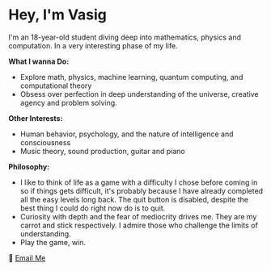 # Hey, I'm **Vasig**  

I'm an 18-year-old student diving deep into mathematics, physics and computation.
In a very interesting phase of my life.

**What I wanna Do:**  
- Explore math, physics, machine learning, quantum computing, and computational theory  
- Obsess over perfection in deep understanding of the universe, creative agency and problem solving.

**Other Interests:**  
- Human behavior, psychology, and the nature of intelligence and consciousness  
- Music theory, sound production, guitar and piano

**Philosophy:**  
- I like to think of life as a game with a difficulty I chose before coming in so if things gets difficult, it's probably because I have already completed all the easy levels long back. The quit button is disabled, despite the best thing I could do right now do is to quit.
- Curiosity with depth and the fear of mediocrity drives me. They are my carrot and stick respectively. I admire those who challenge the limits of understanding.
- Play the game, win. 

📧 [Email Me](mailto:agvasig19@gmail.com)  
